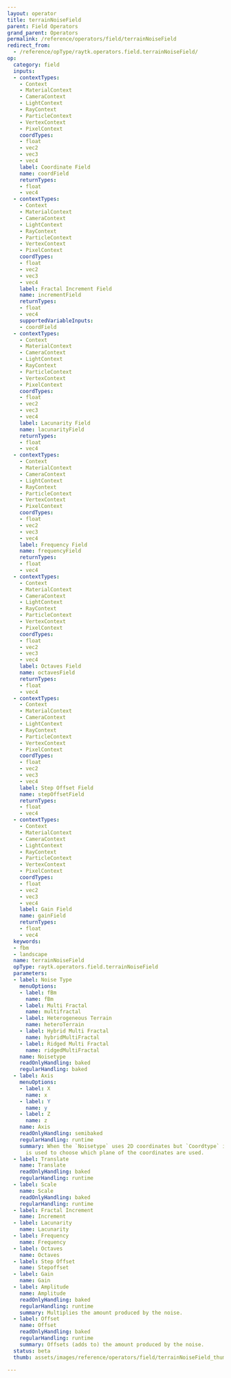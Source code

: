 ```yaml
---
layout: operator
title: terrainNoiseField
parent: Field Operators
grand_parent: Operators
permalink: /reference/operators/field/terrainNoiseField
redirect_from:
  - /reference/opType/raytk.operators.field.terrainNoiseField/
op:
  category: field
  inputs:
  - contextTypes:
    - Context
    - MaterialContext
    - CameraContext
    - LightContext
    - RayContext
    - ParticleContext
    - VertexContext
    - PixelContext
    coordTypes:
    - float
    - vec2
    - vec3
    - vec4
    label: Coordinate Field
    name: coordField
    returnTypes:
    - float
    - vec4
  - contextTypes:
    - Context
    - MaterialContext
    - CameraContext
    - LightContext
    - RayContext
    - ParticleContext
    - VertexContext
    - PixelContext
    coordTypes:
    - float
    - vec2
    - vec3
    - vec4
    label: Fractal Increment Field
    name: incrementField
    returnTypes:
    - float
    - vec4
    supportedVariableInputs:
    - coordField
  - contextTypes:
    - Context
    - MaterialContext
    - CameraContext
    - LightContext
    - RayContext
    - ParticleContext
    - VertexContext
    - PixelContext
    coordTypes:
    - float
    - vec2
    - vec3
    - vec4
    label: Lacunarity Field
    name: lacunarityField
    returnTypes:
    - float
    - vec4
  - contextTypes:
    - Context
    - MaterialContext
    - CameraContext
    - LightContext
    - RayContext
    - ParticleContext
    - VertexContext
    - PixelContext
    coordTypes:
    - float
    - vec2
    - vec3
    - vec4
    label: Frequency Field
    name: frequencyField
    returnTypes:
    - float
    - vec4
  - contextTypes:
    - Context
    - MaterialContext
    - CameraContext
    - LightContext
    - RayContext
    - ParticleContext
    - VertexContext
    - PixelContext
    coordTypes:
    - float
    - vec2
    - vec3
    - vec4
    label: Octaves Field
    name: octavesField
    returnTypes:
    - float
    - vec4
  - contextTypes:
    - Context
    - MaterialContext
    - CameraContext
    - LightContext
    - RayContext
    - ParticleContext
    - VertexContext
    - PixelContext
    coordTypes:
    - float
    - vec2
    - vec3
    - vec4
    label: Step Offset Field
    name: stepOffsetField
    returnTypes:
    - float
    - vec4
  - contextTypes:
    - Context
    - MaterialContext
    - CameraContext
    - LightContext
    - RayContext
    - ParticleContext
    - VertexContext
    - PixelContext
    coordTypes:
    - float
    - vec2
    - vec3
    - vec4
    label: Gain Field
    name: gainField
    returnTypes:
    - float
    - vec4
  keywords:
  - fbm
  - landscape
  name: terrainNoiseField
  opType: raytk.operators.field.terrainNoiseField
  parameters:
  - label: Noise Type
    menuOptions:
    - label: fBm
      name: fBm
    - label: Multi Fractal
      name: multifractal
    - label: Heterogeneous Terrain
      name: heteroTerrain
    - label: Hybrid Multi Fractal
      name: hybridMultiFractal
    - label: Ridged Multi Fractal
      name: ridgedMultiFractal
    name: Noisetype
    readOnlyHandling: baked
    regularHandling: baked
  - label: Axis
    menuOptions:
    - label: X
      name: x
    - label: Y
      name: y
    - label: Z
      name: z
    name: Axis
    readOnlyHandling: semibaked
    regularHandling: runtime
    summary: When the `Noisetype` uses 2D coordinates but `Coordtype` is 3D, this
      is used to choose which plane of the coordinates are used.
  - label: Translate
    name: Translate
    readOnlyHandling: baked
    regularHandling: runtime
  - label: Scale
    name: Scale
    readOnlyHandling: baked
    regularHandling: runtime
  - label: Fractal Increment
    name: Increment
  - label: Lacunarity
    name: Lacunarity
  - label: Frequency
    name: Frequency
  - label: Octaves
    name: Octaves
  - label: Step Offset
    name: Stepoffset
  - label: Gain
    name: Gain
  - label: Amplitude
    name: Amplitude
    readOnlyHandling: baked
    regularHandling: runtime
    summary: Multiplies the amount produced by the noise.
  - label: Offset
    name: Offset
    readOnlyHandling: baked
    regularHandling: runtime
    summary: Offsets (adds to) the amount produced by the noise.
  status: beta
  thumb: assets/images/reference/operators/field/terrainNoiseField_thumb.png

---
```

